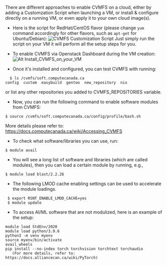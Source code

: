 

There are different approaches to enable CVMFS on a cloud, either by adding a Customzation Script when launching a VM, or install & configure directly on a running VM, or even apply it to your own cloud image(s). 

* Here is the script for RedHat/CentOS flavor (please change `yum` command accordingly for other flavors, such as `apt-get` for Ubuntu/Debian):
  ![CVMFS Customization Script](https://github.com/ualberta-rcg/public/blob/master/cloud-bootcamp/CVMFS/custom_script)
  Just simply run the script on your VM it will perform all the setup steps for you. 

* To enable CVMFS via Openstack Dashboard during the VM creation:
  ![Alt Install_CVMFS_on_your_VM](https://user-images.githubusercontent.com/73720293/97760381-a80ae600-1ac8-11eb-904f-5861c93d6bd8.png)



* Once it's installed and configured, you can test CVMFS with running:

```
  $ ls /cvmfs/soft.computecanada.ca
config  custom  easybuild  gentoo  new_repository  nix
```
or list any other repositories you added to CVMFS_REPOSITORIES variable. 


* Now, you can run the following command to enable software modules from CVMFS:

`$ source /cvmfs/soft.computecanada.ca/config/profile/bash.sh`

More details please refer to: https://docs.computecanada.ca/wiki/Accessing_CVMFS

* To check what software/libraries you can use, run:

`$ module avail`

* You will see a long list of software and libraries (which are called modules), then you can load a certain module by running, e.g., 

`$ module load blast/2.2.26`

* The following LMOD cache enabling settings can be used to accelerate the module loadings.

```
 $ export RSNT_ENABLE_LMOD_CACHE=yes
 $ module update
```

* To access AI/ML software that are not modulized, here is an example of the setup:
```
module load StdEnv/2020
module load python/3.9.6
python3 -m venv myenv
source myenv/bin/activate
avail_wheels
pip install --no-index torch torchvision torchtext torchaudio
   (For more details, refer to: https://docs.alliancecan.ca/wiki/PyTorch)
```
